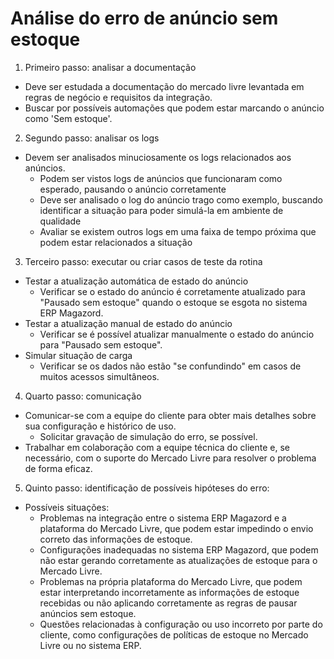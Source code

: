 # Análise do erro de anúncio sem estoque

1. Primeiro passo: analisar a documentação
- Deve ser estudada a documentação do mercado livre levantada em regras de negócio e requisitos da integração.
- Buscar por possíveis automações que podem estar marcando o anúncio como 'Sem estoque'.

2. Segundo passo: analisar os logs
- Devem ser analisados minuciosamente os logs relacionados aos anúncios. 
  - Podem ser vistos logs de anúncios que funcionaram como esperado, pausando o anúncio corretamente
  - Deve ser analisado o log do anúncio trago como exemplo, buscando identificar a situação para poder simulá-la em ambiente de qualidade
  - Avaliar se existem outros logs em uma faixa de tempo próxima que podem estar relacionados a situação

3. Terceiro passo: executar ou criar casos de teste da rotina
- Testar a atualização automática de estado do anúncio
  - Verificar se o estado do anúncio é corretamente atualizado para "Pausado sem estoque" quando o estoque se esgota no sistema ERP Magazord.
- Testar a atualização manual de estado do anúncio
  - Verificar se é possível atualizar manualmente o estado do anúncio para "Pausado sem estoque".
- Simular situação de carga
  - Verificar se os dados não estão "se confundindo" em casos de muitos acessos simultâneos.

4. Quarto passo: comunicação
- Comunicar-se com a equipe do cliente para obter mais detalhes sobre sua configuração e histórico de uso.
  - Solicitar gravação de simulação do erro, se possível.
- Trabalhar em colaboração com a equipe técnica do cliente e, se necessário, com o suporte do Mercado Livre para resolver o problema de forma eficaz. 

5. Quinto passo: identificação de possíveis hipóteses do erro:
- Possíveis situações:
  - Problemas na integração entre o sistema ERP Magazord e a plataforma do Mercado Livre, que podem estar impedindo o envio correto das informações de estoque.
  - Configurações inadequadas no sistema ERP Magazord, que podem não estar gerando corretamente as atualizações de estoque para o Mercado Livre.
  - Problemas na própria plataforma do Mercado Livre, que podem estar interpretando incorretamente as informações de estoque recebidas ou não aplicando corretamente as regras de pausar anúncios sem estoque.
  - Questões relacionadas à configuração ou uso incorreto por parte do cliente, como configurações de políticas de estoque no Mercado Livre ou no sistema ERP.


